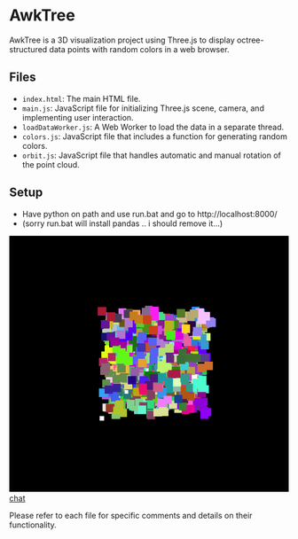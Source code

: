 # AwkTree

AwkTree is a 3D visualization project using Three.js to display octree-structured data points with random colors in a web browser.

## Files
- `index.html`: The main HTML file.
- `main.js`: JavaScript file for initializing Three.js scene, camera, and implementing user interaction.
- `loadDataWorker.js`: A Web Worker to load the data in a separate thread.
- `colors.js`: JavaScript file that includes a function for generating random colors.
- `orbit.js`: JavaScript file that handles automatic and manual rotation of the point cloud.

## Setup
- Have python on path and use run.bat and go to http://localhost:8000/
- (sorry run.bat will install pandas .. i should remove it...)

<image>![v1](./v1.PNG)</image>
[chat](https://chat.openai.com/share/0361ca12-23f4-4c3f-a8db-d1701e27288b)

Please refer to each file for specific comments and details on their functionality.

